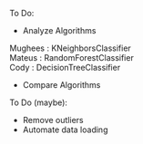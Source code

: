 To Do:
* Analyze Algorithms

Mughees : KNeighborsClassifier <br>
Mateus : RandomForestClassifier <br>
Cody : DecisionTreeClassifier <br>

* Compare Algorithms



To Do (maybe):
* Remove outliers
* Automate data loading